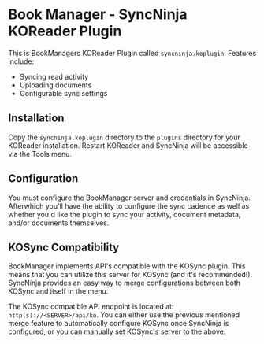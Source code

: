 # Book Manager - SyncNinja KOReader Plugin

This is BookManagers KOReader Plugin called `syncninja.koplugin`. Features include:

- Syncing read activity
- Uploading documents
- Configurable sync settings

## Installation

Copy the `syncninja.koplugin` directory to the `plugins` directory for your KOReader installation. Restart KOReader and SyncNinja will be accessible via the Tools menu.

## Configuration

You must configure the BookManager server and credentials in SyncNinja. Afterwhich you'll have the ability to configure the sync cadence as well as whether you'd like the plugin to sync your activity, document metadata, and/or documents themselves.

## KOSync Compatibility

BookManager implements API's compatible with the KOSync plugin. This means that you can utilize this server for KOSync (and it's recommended!). SyncNinja provides an easy way to merge configurations between both KOSync and itself in the menu.

The KOSync compatible API endpoint is located at: `http(s)://<SERVER>/api/ko`. You can either use the previous mentioned merge feature to automatically configure KOSync once SyncNinja is configured, or you can manually set KOSync's server to the above.
